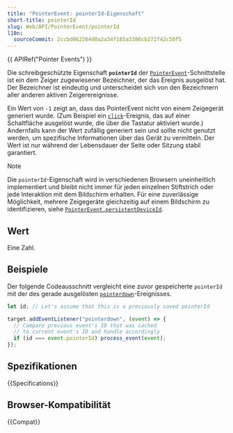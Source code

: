 ```yaml
---
title: "PointerEvent: pointerId-Eigenschaft"
short-title: pointerId
slug: Web/API/PointerEvent/pointerId
l10n:
  sourceCommit: 2ccbd062264d0a2a34f185a3386cb272f42c50f5
---
```


{{ APIRef("Pointer Events") }}

Die schreibgeschützte Eigenschaft **`pointerId`** der [`PointerEvent`](/de/docs/Web/API/PointerEvent)-Schnittstelle
ist ein dem Zeiger zugewiesener Bezeichner, der das Ereignis ausgelöst hat. Der Bezeichner
ist eindeutig und unterscheidet sich von den Bezeichnern aller anderen aktiven Zeigerereignisse.

Ein Wert von `-1` zeigt an, dass das PointerEvent nicht von einem Zeigegerät generiert wurde.
(Zum Beispiel ein [`click`](/de/docs/Web/API/Element/click_event)-Ereignis, das auf einer Schaltfläche ausgelöst wurde,
die über die Tastatur aktiviert wurde.) Andernfalls kann der Wert zufällig generiert sein und sollte
nicht genutzt werden, um spezifische Informationen über das Gerät zu vermitteln. Der Wert ist
nur während der Lebensdauer der Seite oder Sitzung stabil garantiert.

> [!NOTE]
> Die `pointerId`-Eigenschaft wird in verschiedenen Browsern uneinheitlich implementiert und bleibt nicht immer für jeden einzelnen Stiftstrich oder jede Interaktion mit dem Bildschirm erhalten. Für eine zuverlässige Möglichkeit, mehrere Zeigegeräte gleichzeitig auf einem Bildschirm zu identifizieren, siehe [`PointerEvent.persistentDeviceId`](/de/docs/Web/API/PointerEvent/persistentDeviceId).

## Wert

Eine Zahl.

## Beispiele

Der folgende Codeausschnitt vergleicht eine zuvor gespeicherte `pointerId` mit der
des gerade ausgelösten [`pointerdown`](/de/docs/Web/API/Element/pointerdown_event)-Ereignisses.

```js
let id; // Let's assume that this is a previously saved pointerId

target.addEventListener("pointerdown", (event) => {
  // Compare previous event's ID that was cached
  // to current event's ID and handle accordingly
  if (id === event.pointerId) process_event(event);
});
```

## Spezifikationen

{{Specifications}}

## Browser-Kompatibilität

{{Compat}}
